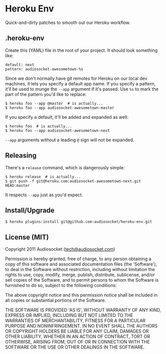 # Heroku Env

Quick-and-dirty patches to smooth out our Heroku workflow.

## .heroku-env

Create this (YAML) file in the root of your project. It should look
something like:

    default: next
    pattern: audiosocket-awesometown-%s

Since we don't normally have git remotes for Heroku on our local dev
machines, it lets you specify a default app name. If you specify a
pattern, it'll be used to munge the `--app` argument if it's
passed. Use `%s` to mark the part of the pattern you'd like to
replace:

    $ heroku foo --app @master  # is actually...
    $ heroku foo --app audiosocket-awesometown-master

If you specify a default, it'll be added and expanded as well:

    $ heroku foo  # is actually...
    $ heroku foo --app audiosocket-awesometown-next

`--app` arguments without a leading `@` sign will not be expanded.

## Releasing

There's a `release` command, which is dangerously simple:

    $ heroku release  # is actually...
    $ git push -f git@heroku.com:audiosocket-awesometown-next.git HEAD:master

It respects `--app` just as you'd expect.

## Install/Upgrade

    $ heroku plugins:install git@github.com:audiosocket/heroku-env.git

## License (MIT)

Copyright 2011 Audiosocket (tech@audiosocket.com)

Permission is hereby granted, free of charge, to any person obtaining
a copy of this software and associated documentation files (the
'Software'), to deal in the Software without restriction, including
without limitation the rights to use, copy, modify, merge, publish,
distribute, sublicense, and/or sell copies of the Software, and to
permit persons to whom the Software is furnished to do so, subject to
the following conditions:

The above copyright notice and this permission notice shall be
included in all copies or substantial portions of the Software.

THE SOFTWARE IS PROVIDED 'AS IS', WITHOUT WARRANTY OF ANY KIND,
EXPRESS OR IMPLIED, INCLUDING BUT NOT LIMITED TO THE WARRANTIES OF
MERCHANTABILITY, FITNESS FOR A PARTICULAR PURPOSE AND NONINFRINGEMENT.
IN NO EVENT SHALL THE AUTHORS OR COPYRIGHT HOLDERS BE LIABLE FOR ANY
CLAIM, DAMAGES OR OTHER LIABILITY, WHETHER IN AN ACTION OF CONTRACT,
TORT OR OTHERWISE, ARISING FROM, OUT OF OR IN CONNECTION WITH THE
SOFTWARE OR THE USE OR OTHER DEALINGS IN THE SOFTWARE.
